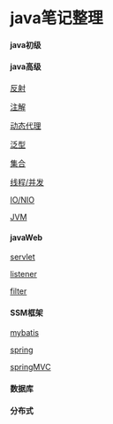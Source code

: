 # java笔记整理
#### java初级

#### java高级

[反射](https://app.yinxiang.com/fx/a5879550-baea-4443-abe9-ea6932637f7e)

[注解](https://github.com/Glenn-wang/advance/blob/master/README.md)

[动态代理](https://github.com/Glenn-wang/advance/blob/master/README.md)

[泛型](https://github.com/Glenn-wang/advance/blob/master/README.md)

[集合](https://github.com/Glenn-wang/advance/blob/master/README.md)

[线程/并发](https://github.com/Glenn-wang/advance/blob/master/README.md)

[IO/NIO](https://github.com/Glenn-wang/advance/blob/master/README.md)

[JVM](https://github.com/Glenn-wang/advance/blob/master/README.md)

#### javaWeb

[servlet]()

[listener]()

[filter]()

#### SSM框架

[mybatis]()

[spring]()

[springMVC]()

#### 数据库

#### 分布式



 